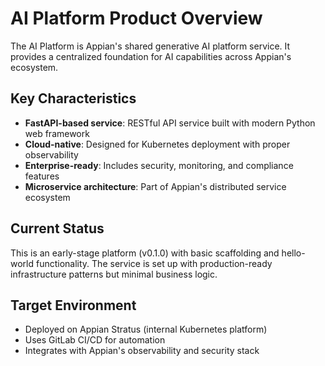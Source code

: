 # AI Platform Product Overview

The AI Platform is Appian's shared generative AI platform service. It provides a centralized foundation for AI capabilities across Appian's ecosystem.

## Key Characteristics

- **FastAPI-based service**: RESTful API service built with modern Python web framework
- **Cloud-native**: Designed for Kubernetes deployment with proper observability
- **Enterprise-ready**: Includes security, monitoring, and compliance features
- **Microservice architecture**: Part of Appian's distributed service ecosystem

## Current Status

This is an early-stage platform (v0.1.0) with basic scaffolding and hello-world functionality. The service is set up with production-ready infrastructure patterns but minimal business logic.

## Target Environment

- Deployed on Appian Stratus (internal Kubernetes platform)
- Uses GitLab CI/CD for automation
- Integrates with Appian's observability and security stack